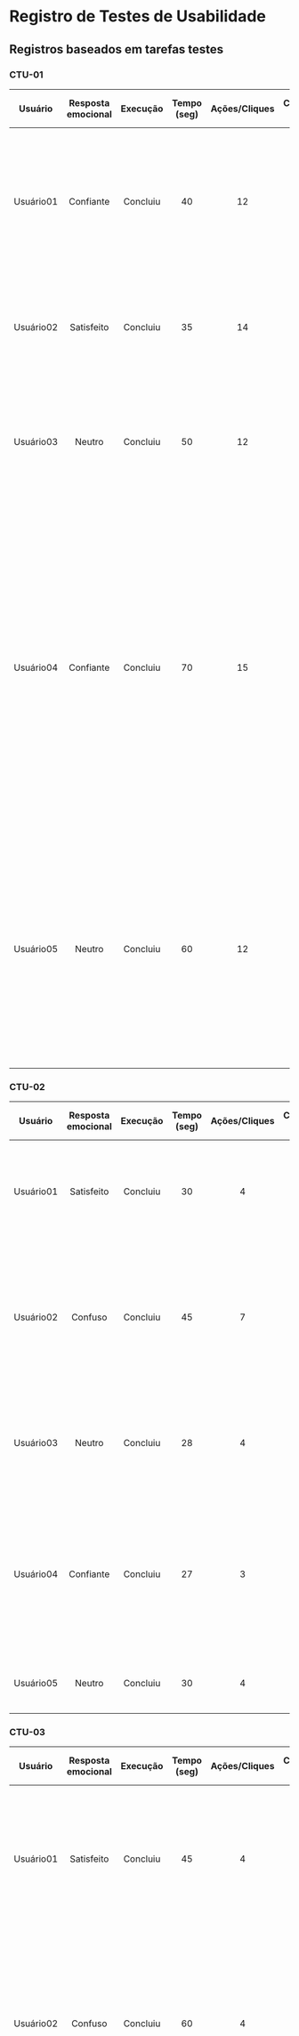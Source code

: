 # Registro de Testes de Usabilidade

## Registros baseados em tarefas testes

### CTU-01

| **Usuário**   | **Resposta emocional**   | **Execução**  | **Tempo (seg)**  |  **Ações/Cliques**  | **Cometeu erro?** | **Se recuperou do erro?**  | **Observações** | 
| :--------: | :--------: |  :--------: |  :--------: | :--------: | :--------: | :--------: | :--------: |
| Usuário01 | Confiante | Concluiu | 40 | 12 | Não | n/a | Acessou o link, identificou "Cadastrar-se" rapidamente e preencheu os campos corretamente, clicando em "Cadastrar" sem problemas |
| Usuário02 | Satisfeito | Concluiu | 35 | 14 | Não | n/a | Acessou o link, encontrou "Cadastrar-se" sem problemas e completou o cadastro sem erros |
| Usuário03 | Neutro | Concluiu | 50 | 12 | Não | n/a | Acessou o link, teve um pequeno atraso para encontrar "Cadastrar-se", mas concluiu o processo sem problemas |
| Usuário04 | Confiante | Concluiu | 70 | 15 | Não | n/a | Identificou o campo "Cadastrar-se" sem dificuldade, durante o cadastro comentou que o campo data de nascimento está pequeno e fez sugestões para que a tela de cadastro fosse centralizado e a imagem fosse colocado ao topo para melhor visualização com a escrita informando apenas "Bem vindo"  |
| Usuário05 | Neutro | Concluiu | 60 | 12 | Não | n/a | Identificou o campo "Cadastrar-se" rapidamente, preencheu as informações sem dificuldade e comentou que as letras estão muito grandes assim fica difícil verificar se as informações preenchidas estão corretas |


### CTU-02

| **Usuário**   | **Resposta emocional**   | **Execução**  | **Tempo (seg)**  |  **Ações/Cliques**  | **Cometeu erro?** | **Se recuperou do erro?**  | **Observações** | 
| :--------: | :--------: |  :--------: |  :--------: | :--------: | :--------: | :--------: | :--------: |
| Usuário01 | Satisfeito | Concluiu | 30 | 4 | Não | n/a | Acessou o link, preencheu os campos de login corretamente e clicou em "Entrar" sem problemas |
| Usuário02 | Confuso | Concluiu | 45 | 7 | Sim | Sim | Acessou o link, encontrou dificuldades em localizar os campos de login, mas completou o processo após um pequeno atraso. Recuperou-se após orientação |
| Usuário03 | Neutro | Concluiu | 28 | 4 | Não | n/a- | Acessou o link, identificou os campos de login sem problemas e concluiu o processo rapidamente |
| Usuário04 | Confiante | Concluiu | 27 | 3 | Não | n/a- | Acessou o link, realizou o login e finalizou o processo sem dificuldades. Fez sugestões de colocar a parte de login centralizado na tela e a imagem no topo como cabeçalho |
| Usuário05 | Neutro | Concluiu | 30 | 4 | Não | n/a- | Acessou o link, fez login e concluiu a atividade tranquilamente |

### CTU-03

| **Usuário**   | **Resposta emocional**   | **Execução**  | **Tempo (seg)**  |  **Ações/Cliques**  | **Cometeu erro?** | **Se recuperou do erro?**  | **Observações** | 
| :--------: | :--------: |  :--------: |  :--------: | :--------: | :--------: | :--------: | :--------: |
| Usuário01 | Satisfeito | Concluiu | 45 | 4 | Não | n/a | Acessou o link, identificou e clicou em "Logar como funcionário", preencheu os campos de login corretamente e clicou em "Entrar" sem problemas |
| Usuário02 | Confuso | Concluiu | 60 | 4 | Sim | Sim | Acessou o link, encontrou dificuldades em identificar "Logar como funcionário" e teve pequenos atrasos durante o preenchimento dos campos, mas completou o processo. Recuperou-se após revisão |
| Usuário03 | Satisfeito | Concluiu | 40 | 4 | Não | n/a | Acessou o link, identificou rapidamente "Logar como funcionário" e preencheu os campos de login sem problemas, clicando em "Entrar" sem hesitação |
| Usuário04 | Satisfeito | Concluiu | 42 | 4 | Não | n/a | Acessou o link, identificou "Logar como funcionário" sem dificuldade e preencheu os campos de login sem problemas |
| Usuário05 | Satisfeito | Concluiu | 45 | 4 | Não | n/a | Acessou o link, clicou rapidamente "Logar como funcionário" e realizou login |

### CTU-04

| **Usuário**   | **Resposta emocional**   | **Execução**  | **Tempo (seg)**  |  **Ações/Cliques**  | **Cometeu erro?** | **Se recuperou do erro?**  | **Observações** | 
| :--------: | :--------: |  :--------: |  :--------: | :--------: | :--------: | :--------: | :--------: |
| Usuário01 | Confiante | Concluiu | 60 | 7 | Não | n/a | Acessou o link, encontrou e navegou facilmente até "Fazer agendamentos" na Home Page, concluindo o agendamento sem problemas |
| Usuário02 | Satisfeito | Concluiu | 50 | 6 | Não | n/a | Acessou o link, localizou "Fazer agendamentos" com facilidade e seguiu o fluxo de agendamento sem dificuldades |
| Usuário03 | Neutro | Concluiu | 65 | 8 | Não | n/a | Acessou o link, teve um pequeno atraso para encontrar "Fazer agendamentos", mas completou o agendamento sem erros |
| Usuário04 | Confiante | Concluiu | 64 | 8 | Não | n/a | Acessou o link, seguiu os passos de forma intuitiva e concluiu o agendamento. |
| Usuário05 | Neutro | Concluiu | 65 | 8 | Não | n/a | Acessou o link, teve um pequeno atraso para encontrar "Fazer agendamentos", mas completou o agendamento sem erros |


### CTU-05

| **Usuário**   | **Resposta emocional**   | **Execução**  | **Tempo (seg)**  |  **Ações/Cliques**  | **Cometeu erro?** | **Se recuperou do erro?**  | **Observações** | 
| :--------: | :--------: |  :--------: |  :--------: | :--------: | :--------: | :--------: | :--------: |
| Usuário01 | Confiante | Concluiu | 40 | 5 | Não | n/a | Acessou o link, encontrou e navegou até "Ver agendamentos" na Home Page, examinando os agendamentos sem dificuldades |
| Usuário02 | Satisfeito | Concluiu | 35 | 4 | Não | n/a | Acessou o link, identificou "Ver agendamentos" rapidamente e revisou os agendamentos de forma eficiente |
| Usuário03 | Neutro | Concluiu | 45 | 6 | Não | n/a | Acessou o link, teve um breve atraso para localizar "Ver agendamentos", mas conseguiu revisar os agendamentos sem erros |
| Usuário04 | Confiante | Concluiu | 40 | 5 | Não | n/a | Acessou o link, seguiu as orientações da atividade e verificou os agendamentos. |
| Usuário05 | Neutro | Concluiu | 43 | 5 | Não | n/a | Acessou o link, rapidamente clicou em "Ver agendamentos" e conseguiu acessar os agendamentos. |

### CTU-06

| **Usuário**   | **Resposta emocional**   | **Execução**  | **Tempo (seg)**  |  **Ações/Cliques**  | **Cometeu erro?** | **Se recuperou do erro?**  | **Observações** | 
| :--------: | :--------: |  :--------: |  :--------: | :--------: | :--------: | :--------: | :--------: |
| Usuário01 | Confiante | Concluiu | 35 | 4 | Não | n/a | Acessou o link, localizou "Agendamentos Concluídos" facilmente e revisou os agendamentos concluídos de forma eficaz |
| Usuário02 | Satisfeito | Concluiu  | 30 | 3 | Não | n/a | Acessou o link, identificou "Agendamentos Concluídos" rapidamente e revisou os agendamentos concluídos sem dificuldades |
| Usuário03 | Neutro | Concluiu | 40 | 5 | Não | n/a | Acessou o link, teve um pequeno atraso para encontrar "Agendamentos Concluídos", mas conseguiu revisar os agendamentos sem problemas |
| Usuário04 | Confiante | Concluiu | 38 | 4 | Não | n/a | Acessou o link, clicou "Agendamentos Concluídos" e verificou os agendamentos concluídos. |
| Usuário05 | Satisfeito | Concluiu | 35 | 3 | Não | n/a | Acessou o link, percorreu a tela e identificou "Agendamentos Concluídos", acessando os mesmos. |

### CTU-07

| **Usuário**   | **Resposta emocional**   | **Execução**  | **Tempo (seg)**  |  **Ações/Cliques**  | **Cometeu erro?** | **Se recuperou do erro?**  | **Observações** | 
| :--------: | :--------: |  :--------: |  :--------: | :--------: | :--------: | :--------: | :--------: |
| Usuário01 | Confiante | Concluiu | 50 | 6 | Não | n/a | Acessou o link, encontrou e navegou até "Ver agendamentos", selecionou um agendamento e concluiu a ação de cancelamento sem problemas |
| Usuário02 | Satisfeito | Concluiu | 40 | 5 | Não | n/a | Acessou o link, identificou "Ver agendamentos" e concluiu o cancelamento de um agendamento de forma eficaz |
| Usuário03 | Neutro | Concluiu | 55 | 7 | Não | n/a | Acessou o link, teve um pequeno atraso para localizar "Ver agendamentos", mas conseguiu cancelar um agendamento sem erros |
| Usuário04 | Satisfeito | Concluiu | 45 | 6 | Não | n/a | Acessou o link, identificou "Ver agendamentos" e reagendou um horário |
| Usuário05 | Confiante | Concluiu | 50 | 6 | Não | n/a | Acessou o link, clicou em "Ver agendamentos", seguiu as etapas e conseguiu reagendar um agendamento sem erros |


### CTU-08

| **Usuário**   | **Resposta emocional**   | **Execução**  | **Tempo (seg)**  |  **Ações/Cliques**  | **Cometeu erro?** | **Se recuperou do erro?**  | **Observações** | 
| :--------: | :--------: |  :--------: |  :--------: | :--------: | :--------: | :--------: | :--------: |
| Usuário01 | Satisfeito | Concluiu | 70 | 9 | Não | n/a | Acessou o link, identificou e navegou até "Pacientes" na Home Page, cadastrou e atualizou um paciente sem problemas |
| Usuário02 | Confuso | Concluiu | 90 | 12 | Sim | Sim | Acessou o link, teve dificuldades em localizar "Pacientes" na Home Page e cometeu erros durante o cadastro e atualização de um paciente. Recuperou-se após revisão |
| Usuário03 | Satisfeito | Concluiu | 65 | 8 | Não | n/a | Acessou o link, localizou "Pacientes" rapidamente e completou o cadastro e atualização de um paciente sem dificuldades |
| Usuário04 | Satisfeito | Concluiu | 68 | 10 | Não | n/a | Acessou o link, percorreu a tela e clicou em "Usuarios", após seguiu os passos de forma intuitiva|
| Usuário05 | Satisfeito | Concluiu | 70 | 10 | Não | n/a | Acessou o link, identificou "Usuarios" na Home Page com uma pequena demora e continuou seguindo as orientações atualizando os dados do paciente |

### CTU-09

| **Usuário**   | **Resposta emocional**   | **Execução**  | **Tempo (seg)**  |  **Ações/Cliques**  | **Cometeu erro?** | **Se recuperou do erro?**  | **Observações** | 
| :--------: | :--------: |  :--------: |  :--------: | :--------: | :--------: | :--------: | :--------: |
| Usuário01 | Satisfeito | Concluiu | 55 | 7 | Não | n/a | Acessou o link, identificou e navegou até "Agendar Paciente" na Home Page, preencheu os campos corretamente e agendou uma consulta sem problemas |
| Usuário02 | Neutro | Concluiu | 70 | 9 | Não | n/a | Acessou o link, localizou "Agendar Paciente" na Home Page com pequeno atraso, mas concluiu o agendamento sem erros |
| Usuário03 | Satisfeito | Concluiu | 50 | 6 | Não | n/a | Acessou o link, encontrou "Agendar Paciente" rapidamente e agendou uma consulta sem dificuldades |
| Usuário04 | Confiante | Concluiu | 50 | 7 | Não | n/a | Acessou o link, navegou até "Agendar Paciente", informando os dados solicitados e realizando a atividade|
| Usuário05 | Neutro | Concluiu | 54 | 7 | Não | n/a | Acessou o link, discorreu pela tela, porém identificou "Agendar Paciente" e realizou o agendamento |

### CTU-10

| **Usuário**   | **Resposta emocional**   | **Execução**  | **Tempo (seg)**  |  **Ações/Cliques**  | **Cometeu erro?** | **Se recuperou do erro?**  | **Observações** | 
| :--------: | :--------: |  :--------: |  :--------: | :--------: | :--------: | :--------: | :--------: |
| Usuário01 | Satisfeito | Concluiu | 40 | 5 | Não | n/a | Acessou o link, identificou "Ver agendamentos" rapidamente e navegou pela tela utilizando os filtros sem dificuldades |
| Usuário02 | Neutro | Concluiu | 50 | 6 | Não | n/a | Acessou o link, localizou "Ver agendamentos" com pequeno atraso, mas navegou pela tela e utilizou os filtros corretamente |
| Usuário03 | Satisfeito | Concluiu | 35 | 4 | Não | n/a | Acessou o link, encontrou e navegou pela tela utilizando os filtros de forma eficiente |
| Usuário04 | Confiante| Concluiu | 45 | 6 | Não | n/a | Acessou o link, realizou os passos descritos e finalizou a tarefa de modo rápido  |
| Usuário05 | Confiante | Concluiu | 45 | 5 | Não | n/a | Acessou o link, seguiu os passos da atividade e realizou sem dificuldades |

### CTU-11

| **Usuário**   | **Resposta emocional**   | **Execução**  | **Tempo (seg)**  |  **Ações/Cliques**  | **Cometeu erro?** | **Se recuperou do erro?**  | **Observações** | 
| :--------: | :--------: |  :--------: |  :--------: | :--------: | :--------: | :--------: | :--------: |
| Usuário01 | Satisfeito | Concluiu | 30 | 4 | Não | n/a | Acessou o link, identificou "Agendamentos Concluídos" rapidamente e navegou pela tela sem problemas |
| Usuário02 | Neutro | Concluiu | 40 | 5 | Não | n/a | Acessou o link, localizou "Agendamentos Concluídos" com pequeno atraso, mas navegou pela tela de forma eficiente |
| Usuário03 | Satisfeito | Concluiu | 28 | 3 | Não | n/a | Acessou o link, seguiu os passos indicados e acessou a tela de forma eficaz |
| Usuário04 | Neutro | Concluiu | 30 | 5 | Não | n/a | Acessou o link, clicou em "Agendamentos Concluídos" e visualizou a tela |
| Usuário05 | Confiante | Concluiu | 28 | 3 | Não | n/a | Acessou o link, identificou o campo a ser selecionado e conseguiu visualizar a tela |

### CTU-12

| **Usuário**   | **Resposta emocional**   | **Execução**  | **Tempo (seg)**  |  **Ações/Cliques**  | **Cometeu erro?** | **Se recuperou do erro?**  | **Observações** | 
| :--------: | :--------: |  :--------: |  :--------: | :--------: | :--------: | :--------: | :--------: |
| Usuário01 | Satisfeito | Concluiu | 35 | 4 | Não | n/a | Acessou o link, identificou "Ver agendamentos" rapidamente e navegou pela tela sem dificuldades |
| Usuário02 | Neutro | Concluiu | 50 | 5 | Não | n/a | Acessou o link, localizou "Ver agendamentos" com pequeno atraso, mas navegou pela tela e reagendou um agendamento corretamente |
| Usuário03 | Satisfeito | Concluiu | 40 | 5 | Não | n/a | Acessou o link, encontrou o campo corretamente e conseguiu cancelar um agendamento |
| Usuário04 | Confiante | Concluiu | 38 | 5 | Não | n/a | Acessou o link, navegou na página e clicou em "Ver agendamentos", efetuou as etapas cancelando agendamento corretamente |
| Usuário05 | Confiante | Concluiu | 40 | 6 | Não | n/a | Acessou o link, foi até a tela de agendamentos e reagendou um horário rapidamente |

### CTU-13

| **Usuário**   | **Resposta emocional**   | **Execução**  | **Tempo (seg)**  |  **Ações/Cliques**  | **Cometeu erro?** | **Se recuperou do erro?**  | **Observações** | 
| :--------: | :--------: |  :--------: |  :--------: | :--------: | :--------: | :--------: | :--------: |
| Usuário01 | Satisfeito | Concluiu | 70 | 9 | Não | n/a | Acessou o link, identificou e navegou até "Dentistas" na Home Page, cadastrou e atualizou um dentista sem problemas |
| Usuário02 | Neutro | Concluiu | 85 | 11 | Sim | Sim | Acessou o link, teve dificuldades em localizar "Dentistas" na Home Page e cometeu erros durante o cadastro e atualização de um dentista |
| Usuário03 | Satisfeito | Concluiu | 65 | 8 | Não | n/a |Acessou o link e concluiu a atividade rapidamente|
| Usuário04 | Satisfeito | Concluiu | 75 | 10 | Não | n/a | Acessou o link, demorou um pouco para identificar "Dentistas" e seguiu os passos de forma intuitiva |
| Usuário05 | Satisfeito | Concluiu | 70 | 8 | Não | n/a |Acessou o link, seguiu as orientações da atividade e cadastrou um dentista |

### CTU-14

| **Usuário**   | **Resposta emocional**   | **Execução**  | **Tempo (seg)**  |  **Ações/Cliques**  | **Cometeu erro?** | **Se recuperou do erro?**  | **Observações** | 
| :--------: | :--------: |  :--------: |  :--------: | :--------: | :--------: | :--------: | :--------: |
| Usuário01 | Satisfeito | Concluiu | 15 | 1 | Não | n/a | Acessou o link e encontrou facilmente o campo "Sair", concluindo o logoff sem dificuldades |
| Usuário02 | Neutro | Concluiu | 20 | 1 | Não | n/a | Acessou o link e encontrou facilmente o campo "Sair", concluindo o logoff sem dificuldades |
| Usuário03 | Neutro | Concluiu | 25 | 1 | Não | n/a | Acessou o link, identificou o campo "Sair" sem problemas e concluiu o logoff de forma eficiente |
| Usuário04 | Neutro | Concluiu | 15 | 1 | Não | n/a | Acessou o link e clicou rapidamente no campo "Sair", finalizando a tarefa |
| Usuário05 | Neutro | Concluiu | 18 | 1 | Não | n/a | Acessou o link, percorreu a tela e identificou o campo "Sair" |


## Registros baseados em cenários


### CTU-15 – Agendar uma consulta pela primeira vez

| **Usuário** | **Resposta emocional** | **Execução** | **Tempo (seg)** | **Ações/Cliques** | **Cometeu erro?** | **Se recuperou do erro?** | **Observações** |
|-------------|------------------------|--------------|------------------|-------------------|-------------------|---------------------------|------------------|
| Usuario01   | Satisfeito | Concluiu | 300 | Cadastro: 12, Login: 3, Agendamento: 9 | Não |  n/a | Acessou a aplicação, percorreu pela homepage e identificou a seção de agendamentos por alguns instantes  |
| Usuario02   | Confiante | Concluiu | 130 | Cadastro: 13, Login: 3, Agendamento: 9 | Não |  n/a | Acessou a aplicação e seguiu de forma intuitiva completando a tarefa |
| Usuario03   | Satisfeito | Concluiu | 160 | Cadastro: 14, Login: 3, Agendamento: 9 | Não |  n/a | Acessou a aplicação, percorreu pela homepage e identificou a seção de agendamentos  e seguiu de forma intuitiva completando a tarefa e também dando sugestões de melhoria |
| Usuario04   | Confiante | Completa | 150 | Cadastro: 12, Login: 4, Agendamento: 8 | Não | n/a | n/a |
| Usuario05   | Satisfeito | Completa | 190 | Cadastro: 14, Login: 3, Agendamento: 9 | Não | n/a | Acessou a aplicação e identificou rapidamente a seção de agendamentos e seguiu de forma intuitiva |

### CTU-16 – Recuperação de senha e atualização de dados

| **Usuário** | **Resposta emocional** | **Execução** | **Tempo (seg)** | **Ações/Cliques** | **Cometeu erro?** | **Se recuperou do erro?** | **Observações** |
|-------------|------------------------|--------------|------------------|-------------------|-------------------|---------------------------|------------------|
| Usuario01   | Confuso no início e satisfeito no final | Concluiu | 180 | Recuperação de senha: 3, Atualização de dados: 5 | Não |  n/a | Após acessar a aplicação encontrou dificuldade em entender como fazer a recuperação de senha |
| Usuario02   | Estressado no início e neutro no final | Concluiu | 170 | Recuperação de senha: 3, Atualização de dados: 4 | Não |  n/a | Durante o processo de recuperação de senha, demonstrou certa irritação ao seguir o procedimento |
| Usuario03   |Confiante no inicio e satisfeito no final | Concluiu | 140 | Recuperação de senha: 4, Atualização de dados: 4 | Não |  n/a | Durante o processo de recuperação de senha, estava confiante e seguiu os passos de forma intuitiva completando a tarefa |
| Usuario04   | Neutro | Completa | 180 | Recuperação de senha: 3, Atualização de dados: 5 | Não | n/a | n/a |
| Usuario05   | Confuso com resultado final | Concluiu | 190 | Recuperação de senha: 3, Atualização de dados: 4 | Não | n/a | Ao editar o nome e voltar para a tela inicial, o mesmo não é atualizado. Apenas quando sai do aplicativo e realiza o login novamente |


### CTU-17 – Verificação de agendamentos concluídos e agendamento

| **Usuário** | **Resposta emocional** | **Execução** | **Tempo (seg)** | **Ações/Cliques** | **Cometeu erro?** | **Se recuperou do erro?** | **Observações** |
|-------------|------------------------|--------------|------------------|-------------------|-------------------|---------------------------|------------------|
| Usuario01   | Satisfeito | Concluiu | 240 | Login: 3, Verificação de agendamentos: 4, Agendamento: 8 | Não |  n/a | Acessou a aplicação e identificou as seções de modo intuitivo |
| Usuario02   | Neutro | Concluiu | 60 | Login: 3, Verificação de agendamentos: 3, Agendamento: 8 | Não |  n/a | Acessou a aplicação e identificou os campos corretos rapidamente |
| Usuario03   | Neutro | Concluiu | 80 | Login: 3, Verificação de agendamentos: 3, Agendamento: 8 | Não |  n/a | Acessou a aplicação percorrendo pela homepage e identificou os campos corretos rapidamente |
| Usuario04   | Satisfeito | Completa | 110 | Login: 4, Verificação de agendamentos: 5, Agendamento: 10 | Não | n/a | O Processo de verificação de agendamentos foi direto e sem complicações |
| Usuario05   | Satisfeito | Concluiu | 90 | Login: 3, Verificação de agendamentos: 4, Agendamento: 9 | Não | n/a | O Processo de verificação de agendamentos foi intuitivo e como esperado |


### CTU-18 – Realizar o cadastro de dentista e atualizar status de agendamento

| **Usuário** | **Resposta emocional** | **Execução** | **Tempo (seg)** | **Ações/Cliques** | **Cometeu erro?** | **Se recuperou do erro?** | **Observações** |
|-------------|------------------------|--------------|------------------|-------------------|-------------------|---------------------------|------------------|
| Usuario01   | Confiante | Concluiu | 300 | Login: 5, Cadastro de dentista: 16, Atualização de status: 6 | Não |  n/a | Realizou o cenário sem dificuldades |
| Usuario02   | Satisfeito | Concluiu | 180 | Login: 4, Cadastro de dentista: 25, Atualização de status: 6 | Não |  n/a | Executou ações corretamente para completar o cenário e deu sugestões de melhoria |
| Usuario03   | Neutro | Concluiu | 210 | Login: 4, Cadastro de dentista: 29, Atualização de status: 6 | Não |  n/a | Seguiu todas as etapas sem nenhuma dificuldade |
| Usuario04   | Satisfeito | Completa | 220 | Login: 4, Cadastro de dentista: 20, Atualização de status: 7 | Não | n/a | Não houve dificuldades do usuário ao realizar as tarefas |

### CTU-19 – Recuperação de senha e agendamento de consulta

| **Usuário** | **Resposta emocional** | **Execução** | **Tempo (seg)** | **Ações/Cliques** | **Cometeu erro?** | **Se recuperou do erro?** | **Observações** |
|-------------|------------------------|--------------|------------------|-------------------|-------------------|---------------------------|------------------|
| Usuario01   | Neutro | Concluiu | 240 | Recuperação de senha: 4, Agendamento: 7 | Não |  n/a | Acessou a aplicação e identificou as seções com um pouco de dificuldade  |
| Usuario02   | Neutro | Concluiu | 115 | Recuperação de senha: 4, Agendamento: 9 | Não |  n/a | Realizou as tarefas do cenário rapidamente |
| Usuario03   | Confuso no inicio e satisfeito no final | Concluiu | 160 | Recuperação de senha: 4, Agendamento: 8 | Não |  n/a | Acessou a aplicação e identificou as seções com um pouco de dificuldade |
| Usuario04   | Neutro | Completa | 130 | Recuperação de senha: 4, Agendamento: 9 | Não | n/a | n/a |

### CTU-20 – Emitir relatórios para análise do desempenho da clínica

| **Usuário** | **Resposta emocional** | **Execução** | **Tempo (seg)** | **Ações/Cliques** | **Cometeu erro?** | **Se recuperou do erro?** | **Observações** |
|-------------|------------------------|--------------|------------------|-------------------|-------------------|---------------------------|------------------|
| Usuario01   | Satisfeito | Concluiu | 90 | Login: 5, Relatórios: 0 | Não |  n/a | Relatórios demoraram um pouco para aparecer |
| Usuario02   | Confiante | Concluiu | 60 | Login: 5, Relatórios: 0 | Não |  n/a | Navegou pelos relatórios de forma intuitiva |
| Usuario03   | Confiante | Concluiu | 80 | Login: 5, Relatórios: 0 | Não |  n/a | Relatórios com um pouco de atraso para serem carregados |
| Usuario04   | Interessado | Completa | 60 | Login: 5, Relatórios: 0 | Não | n/a | Navegação intuitiva e emissão de relatórios sem complicações |


## Avaliação

De maneira geral, os participantes demonstraram reações positivas com respeito a aplicação e a margem de erros foi baixa, ocorrendo 4 erros na primeira etapa, os quais foram recuperados rapidamente, assim todas as tarefas testes foram concluídas.

Foi possível identificar que, em grande maioria, os participantes navegaram as telas rapidamente e de forma intuitiva.
Além disso, não foram identificados obstáculos para a execução das tarefas.

Durante a execução dos testes alguns comentários e observações de melhoria foram levantados, os quais estão descritos abaixo:
- Com relação ao layout das telas de "Login" e "Cadastro", foi sugerido que as janelas fossem centralizadas, além de alterar a mensagem de "Seja Bem vindo(a) ao...";
- Durante o processo de agendamento de consultas foi proposto a inclusão de um botão "voltar" e uma forma de acesso a homepage, como um hiperlink na logo;
- Foi indicado renomear de "Ver agendamentos" para "Meus agendamentos" na homepage do paciente e a inclusão de foto no perfil;
- Foi observado que quando se finaliza um agendamento ou cadastro de dentistas não há resposta de sucesso ou erro;
- Na seção "Ver agendamentos", foi aconselhado a inclusão de um cabeçalho e o campo do dentista que realizou o agendamento, otimizando o tempo para consulta do nome do dentista;
- Na homepage da secretária, foi proposto a alteração de "Usuarios" para "Cadastro".

As sugestões acima descritas serão analisadas e avaliadas de seu impacto na aplicação e caso apresentem melhorias serão implementadas na próxima etapa.

Conclui-se que a execução dos testes demonstrou resultados satisfatórios para a usabilidade da aplicação, apresentando que os usuários navegam de forma fácil, rápida e intuitiva.


